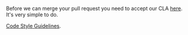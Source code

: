 Before we can merge your pull request you need to accept our CLA [here](https://github.com/espocrm/cla). It's very simple to do.

[Code Style Guidelines](https://github.com/espocrm/espocrm/wiki/Code-Style-Guidelines).